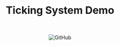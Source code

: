 <div align="center">
  <br />
  <p>
    <h1>Ticking System Demo</h1>
  </p>
  <br />
  <p>
    <img alt="GitHub" src="https://img.shields.io/github/license/RandomProrammer/ticketing-system-demo">
  </p>
</div>
